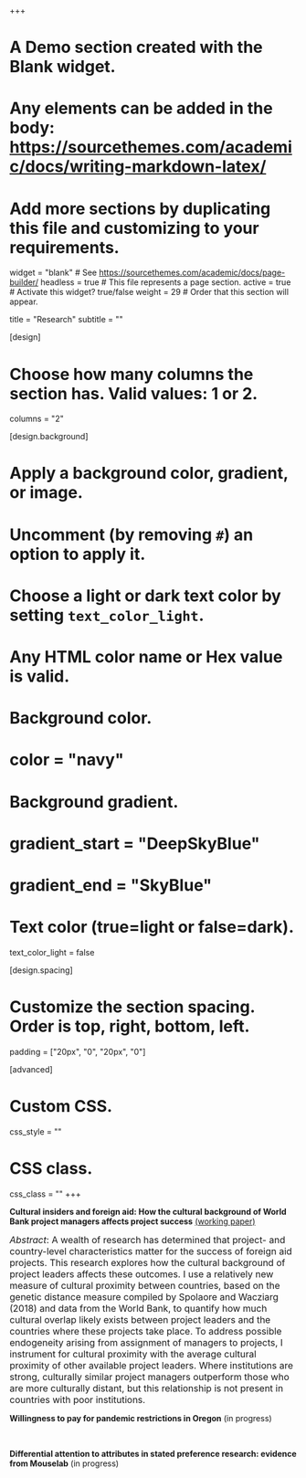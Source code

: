 +++
# A Demo section created with the Blank widget.
# Any elements can be added in the body: https://sourcethemes.com/academic/docs/writing-markdown-latex/
# Add more sections by duplicating this file and customizing to your requirements.

widget = "blank"  # See https://sourcethemes.com/academic/docs/page-builder/
headless = true  # This file represents a page section.
active = true  # Activate this widget? true/false
weight = 29  # Order that this section will appear.

title = "Research"
subtitle = ""

[design]
  # Choose how many columns the section has. Valid values: 1 or 2.
  columns = "2"

[design.background]
  # Apply a background color, gradient, or image.
  #   Uncomment (by removing `#`) an option to apply it.
  #   Choose a light or dark text color by setting `text_color_light`.
  #   Any HTML color name or Hex value is valid.

  # Background color.
  # color = "navy"
  
  # Background gradient.
  # gradient_start = "DeepSkyBlue"
  # gradient_end = "SkyBlue"


  # Text color (true=light or false=dark).
  text_color_light = false

[design.spacing]
  # Customize the section spacing. Order is top, right, bottom, left.
  padding = ["20px", "0", "20px", "0"]

[advanced]
 # Custom CSS. 
 css_style = ""
 
 # CSS class.
 css_class = ""
+++

**Cultural insiders and foreign aid: How the cultural background of World Bank project managers affects project success** [(working paper)](files/Cultural-insiders-foreign-aid_Mitchell-Nelson.pdf)

<font size="3.5">
<i>Abstract</i>: A wealth of research has determined that project- and country-level characteristics matter for the success of foreign aid projects. This research explores how the cultural background of project leaders affects these outcomes. I use a relatively new measure of cultural proximity between countries, based on the genetic distance measure compiled by Spolaore and Wacziarg (2018) and data from the World Bank, to quantify how much cultural overlap likely exists between project leaders and the countries where these projects take place. To address possible endogeneity arising from assignment of managers to projects, I instrument for cultural proximity with the average cultural proximity of other available project leaders. Where institutions are strong, culturally similar project managers outperform those who are more culturally distant, but this relationship is not present in countries with poor institutions.
</font>

<br>


<strong>Willingness to pay for pandemic restrictions in Oregon</strong> (in progress)

<br>

<strong>Differential attention to attributes in stated preference research: evidence from Mouselab</strong> (in progress)


